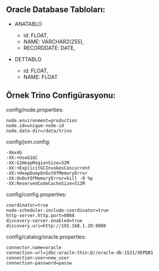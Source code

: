 
## Oracle Database Tabloları:
- ANATABLO
    - id: FLOAT,
    - NAME: VARCHAR2(255),
    - RECORDDATE: DATE,

- DETTABLO
    - id: FLOAT,
    - NAME: FLOAT




## Örnek Trino Configürasyonu:

config/node.properties:

    node.environment=production
    node.id=unique-node-id
    node.data-dir=/data/trino


config/jvm.config:

    -Xmx4G
    -XX:+UseG1GC
    -XX:G1HeapRegionSize=32M
    -XX:+ExplicitGCInvokesConcurrent
    -XX:+HeapDumpOnOutOfMemoryError
    -XX:OnOutOfMemoryError=kill -9 %p
    -XX:ReservedCodeCacheSize=512M


config/config.properties:

    coordinator=true    
    node-scheduler.include-coordinator=true
    http-server.http.port=8088
    discovery-server.enabled=true
    discovery.uri=http://192.168.1.20:8088


config/catalog/oracle.properties:

    connector.name=oracle
    connection-url=jdbc:oracle:thin:@//oracle-db:1521/XEPDB1
    connection-user=new_user
    connection-password=passw

